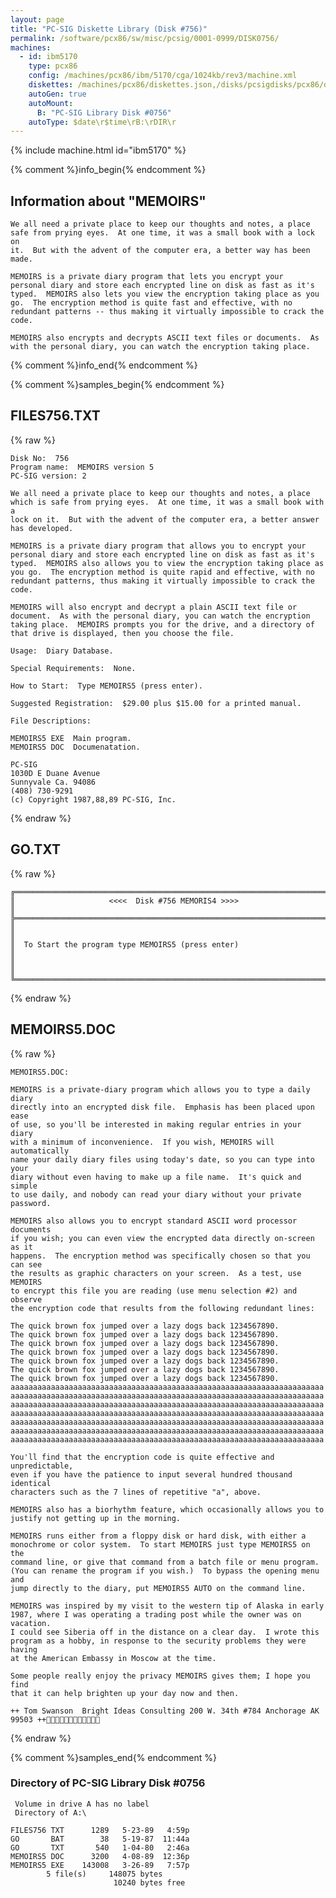 ```yaml
---
layout: page
title: "PC-SIG Diskette Library (Disk #756)"
permalink: /software/pcx86/sw/misc/pcsig/0001-0999/DISK0756/
machines:
  - id: ibm5170
    type: pcx86
    config: /machines/pcx86/ibm/5170/cga/1024kb/rev3/machine.xml
    diskettes: /machines/pcx86/diskettes.json,/disks/pcsigdisks/pcx86/diskettes.json
    autoGen: true
    autoMount:
      B: "PC-SIG Library Disk #0756"
    autoType: $date\r$time\rB:\rDIR\r
---
```


{% include machine.html id="ibm5170" %}

{% comment %}info_begin{% endcomment %}

## Information about "MEMOIRS"

    We all need a private place to keep our thoughts and notes, a place
    safe from prying eyes.  At one time, it was a small book with a lock on
    it.  But with the advent of the computer era, a better way has been
    made.
    
    MEMOIRS is a private diary program that lets you encrypt your
    personal diary and store each encrypted line on disk as fast as it's
    typed.  MEMOIRS also lets you view the encryption taking place as you
    go.  The encryption method is quite fast and effective, with no
    redundant patterns -- thus making it virtually impossible to crack the
    code.
    
    MEMOIRS also encrypts and decrypts ASCII text files or documents.  As
    with the personal diary, you can watch the encryption taking place.
{% comment %}info_end{% endcomment %}

{% comment %}samples_begin{% endcomment %}

## FILES756.TXT

{% raw %}
```
Disk No:  756
Program name:  MEMOIRS version 5
PC-SIG version: 2

We all need a private place to keep our thoughts and notes, a place
which is safe from prying eyes.  At one time, it was a small book with a
lock on it.  But with the advent of the computer era, a better answer
has developed.

MEMOIRS is a private diary program that allows you to encrypt your
personal diary and store each encrypted line on disk as fast as it's
typed.  MEMOIRS also allows you to view the encryption taking place as
you go.  The encryption method is quite rapid and effective, with no
redundant patterns, thus making it virtually impossible to crack the
code.

MEMOIRS will also encrypt and decrypt a plain ASCII text file or
document.  As with the personal diary, you can watch the encryption
taking place.  MEMOIRS prompts you for the drive, and a directory of
that drive is displayed, then you choose the file.

Usage:  Diary Database.

Special Requirements:  None.

How to Start:  Type MEMOIRS5 (press enter).

Suggested Registration:  $29.00 plus $15.00 for a printed manual.

File Descriptions:

MEMOIRS5 EXE  Main program.
MEMOIRS5 DOC  Documenatation.

PC-SIG
1030D E Duane Avenue
Sunnyvale Ca. 94086
(408) 730-9291
(c) Copyright 1987,88,89 PC-SIG, Inc.

```
{% endraw %}

## GO.TXT

{% raw %}
```
╔═════════════════════════════════════════════════════════════════════════╗
║                     <<<<  Disk #756 MEMORIS4 >>>>                       ║
╠═════════════════════════════════════════════════════════════════════════╣
║                                                                         ║
║  To Start the program type MEMOIRS5 (press enter)                       ║
║                                                                         ║
╚═════════════════════════════════════════════════════════════════════════╝
```
{% endraw %}

## MEMOIRS5.DOC

{% raw %}
```
MEMOIRS5.DOC:

MEMOIRS is a private-diary program which allows you to type a daily diary
directly into an encrypted disk file.  Emphasis has been placed upon ease
of use, so you'll be interested in making regular entries in your diary 
with a minimum of inconvenience.  If you wish, MEMOIRS will automatically 
name your daily diary files using today's date, so you can type into your 
diary without even having to make up a file name.  It's quick and simple
to use daily, and nobody can read your diary without your private password.

MEMOIRS also allows you to encrypt standard ASCII word processor documents 
if you wish; you can even view the encrypted data directly on-screen as it 
happens.  The encryption method was specifically chosen so that you can see 
the results as graphic characters on your screen.  As a test, use MEMOIRS 
to encrypt this file you are reading (use menu selection #2) and observe 
the encryption code that results from the following redundant lines:

The quick brown fox jumped over a lazy dogs back 1234567890.
The quick brown fox jumped over a lazy dogs back 1234567890.
The quick brown fox jumped over a lazy dogs back 1234567890.
The quick brown fox jumped over a lazy dogs back 1234567890.
The quick brown fox jumped over a lazy dogs back 1234567890.
The quick brown fox jumped over a lazy dogs back 1234567890.
The quick brown fox jumped over a lazy dogs back 1234567890.
aaaaaaaaaaaaaaaaaaaaaaaaaaaaaaaaaaaaaaaaaaaaaaaaaaaaaaaaaaaaaaaaaaaaaa
aaaaaaaaaaaaaaaaaaaaaaaaaaaaaaaaaaaaaaaaaaaaaaaaaaaaaaaaaaaaaaaaaaaaaa
aaaaaaaaaaaaaaaaaaaaaaaaaaaaaaaaaaaaaaaaaaaaaaaaaaaaaaaaaaaaaaaaaaaaaa
aaaaaaaaaaaaaaaaaaaaaaaaaaaaaaaaaaaaaaaaaaaaaaaaaaaaaaaaaaaaaaaaaaaaaa
aaaaaaaaaaaaaaaaaaaaaaaaaaaaaaaaaaaaaaaaaaaaaaaaaaaaaaaaaaaaaaaaaaaaaa
aaaaaaaaaaaaaaaaaaaaaaaaaaaaaaaaaaaaaaaaaaaaaaaaaaaaaaaaaaaaaaaaaaaaaa
aaaaaaaaaaaaaaaaaaaaaaaaaaaaaaaaaaaaaaaaaaaaaaaaaaaaaaaaaaaaaaaaaaaaaa

You'll find that the encryption code is quite effective and unpredictable,
even if you have the patience to input several hundred thousand identical 
characters such as the 7 lines of repetitive "a", above.

MEMOIRS also has a biorhythm feature, which occasionally allows you to 
justify not getting up in the morning.

MEMOIRS runs either from a floppy disk or hard disk, with either a 
monochrome or color system.  To start MEMOIRS just type MEMOIRS5 on the 
command line, or give that command from a batch file or menu program.  
(You can rename the program if you wish.)  To bypass the opening menu and 
jump directly to the diary, put MEMOIRS5 AUTO on the command line.  

MEMOIRS was inspired by my visit to the western tip of Alaska in early
1987, where I was operating a trading post while the owner was on vacation.  
I could see Siberia off in the distance on a clear day.  I wrote this 
program as a hobby, in response to the security problems they were having 
at the American Embassy in Moscow at the time.

Some people really enjoy the privacy MEMOIRS gives them; I hope you find
that it can help brighten up your day now and then.

++ Tom Swanson  Bright Ideas Consulting 200 W. 34th #784 Anchorage AK 99503 ++
```
{% endraw %}

{% comment %}samples_end{% endcomment %}

### Directory of PC-SIG Library Disk #0756

     Volume in drive A has no label
     Directory of A:\

    FILES756 TXT      1289   5-23-89   4:59p
    GO       BAT        38   5-19-87  11:44a
    GO       TXT       540   1-04-80   2:46a
    MEMOIRS5 DOC      3200   4-08-89  12:36p
    MEMOIRS5 EXE    143008   3-26-89   7:57p
            5 file(s)     148075 bytes
                           10240 bytes free
